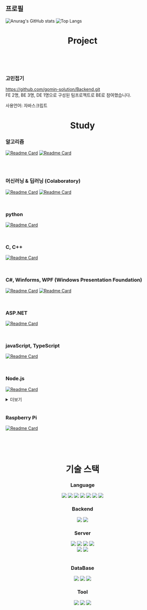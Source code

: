 <!--![header](https://capsule-render.vercel.app/api?text=Hello%World!&fontAlignY=20&desc=Desc&descAlignY=40)-->

## 프로필


![Anurag's GitHub stats](https://github-readme-stats.vercel.app/api?username=Tarel-Github&show_icons=true&theme=merko)
![Top Langs](https://github-readme-stats.vercel.app/api/top-langs/?username=Tarel-Github&layout=compact&theme=merko)

<div align="center">
  <h1>Project</h1>
</div>

<br />
<br />
<br />

### 고민접기

https://github.com/gomin-solution/Backend.git
<br />
FE 2명, BE 3명, DE 1명으로 구성된 팀프로젝트로 BE로 참여했습니다.

사용언어: 자바스크립트  


<div align="center">
  <h1>Study</h1>
</div>


### 알고리즘
[![Readme Card](https://github-readme-stats.vercel.app/api/pin/?username=Tarel-Github&repo=python-codingtest-2023)](https://github.com/Tarel-Github/python-codingtest-2023)
[![Readme Card](https://github-readme-stats.vercel.app/api/pin/?username=Tarel-Github&repo=Algorithm_practice)](https://github.com/Tarel-Github/Algorithm_practice)


<br />
<br />

### 머신러닝 & 딥러닝 (Colaboratory)

[![Readme Card](https://github-readme-stats.vercel.app/api/pin/?username=Tarel-Github&repo=Artificial_Intelligence_practice)](https://github.com/Tarel-Github/Artificial_Intelligence_practice)
[![Readme Card](https://github-readme-stats.vercel.app/api/pin/?username=Tarel-Github&repo=ChatController)](https://github.com/Tarel-Github/ChatController)

<br />

### python

[![Readme Card](https://github-readme-stats.vercel.app/api/pin/?username=Tarel-Github&repo=studyPython2023)](https://github.com/Tarel-Github/studyPython2023)

<br />

### C, C++

[![Readme Card](https://github-readme-stats.vercel.app/api/pin/?username=Tarel-Github&repo=studyCpp2023)](https://github.com/Tarel-Github/studyCpp2023)

<br />

### C#, Winforms, WPF (Windows Presentation Foundation)

[![Readme Card](https://github-readme-stats.vercel.app/api/pin/?username=Tarel-Github&repo=basic-CSharp-2023)](https://github.com/Tarel-Github/basic-CSharp-2023)
[![Readme Card](https://github-readme-stats.vercel.app/api/pin/?username=Tarel-Github&repo=pknu-wpf-2023)](https://github.com/Tarel-Github/pknu-wpf-2023)

<br />

### ASP.NET
[![Readme Card](https://github-readme-stats.vercel.app/api/pin/?username=Tarel-Github&repo=pknu_aspnet_2023)](https://github.com/Tarel-Github/pknu_aspnet_2023)

<br />

### javaScript, TypeScript

[![Readme Card](https://github-readme-stats.vercel.app/api/pin/?username=Tarel-Github&repo=TypeScript_prac)](https://github.com/Tarel-Github/TypeScript_prac)

<br />

### Node.js

[![Readme Card](https://github-readme-stats.vercel.app/api/pin/?username=Tarel-Github&repo=week7-cloneproject)](https://github.com/Tarel-Github/week7-cloneproject)

<details>
<summary>더보기</summary>
  
[![Readme Card](https://github-readme-stats.vercel.app/api/pin/?username=Tarel-Github&repo=Week4)](https://github.com/Tarel-Github/Week4)
[![Readme Card](https://github-readme-stats.vercel.app/api/pin/?username=Tarel-Github&repo=Week5-LAP)](https://github.com/Tarel-Github/Week5-LAP)
[![Readme Card](https://github-readme-stats.vercel.app/api/pin/?username=Tarel-Github&repo=Week5-jest)](https://github.com/Tarel-Github/Week5-jest)
[![Readme Card](https://github-readme-stats.vercel.app/api/pin/?username=Tarel-Github&repo=Week6-miniproject)](https://github.com/Tarel-Github/Week6-miniproject)
  
</details>

<br />

### Raspberry Pi
[![Readme Card](https://github-readme-stats.vercel.app/api/pin/?username=Tarel-Github&repo=pknu_raspberrypi_2023)](https://github.com/Tarel-Github/pknu_raspberrypi_2023)

<br /><br /><br />

<!--<img src="https://img.shields.io/badge/C-FFFFFF?style=flat&logo=C&logoColor=white"/></a>&nbsp-->


<div align="center">
  <h1>기술 스택</h1>
</div>

<div align="center">
<h3>Language</h3>

<div align="center">
<img src="https://img.shields.io/badge/C-A8B9CC?style=for-the-badge&logo=C&logoColor=white">
<img src="https://img.shields.io/badge/C++-00599C?style=for-the-badge&logo=Cplusplus&logoColor=white">
<img src="https://img.shields.io/badge/C%23-239120?style=for-the-badge&logo=Csharp&logoColor=white">
<img src="https://img.shields.io/badge/Python-3776AB?style=for-the-badge&logo=Python&logoColor=white">
<img src="https://img.shields.io/badge/JavaScript-F7DF1E?style=for-the-badge&logo=JavaScript&logoColor=black">
<img src="https://img.shields.io/badge/TypeScript-3178C6?style=for-the-badge&logo=TypeScript&logoColor=white">
<img src="https://img.shields.io/badge/SQL-4479A1?style=for-the-badge&logo=Databricks&logoColor=white">
</div>
  
<h3>Backend</h3>
<img src="https://img.shields.io/badge/Node.js-339933?style=for-the-badge&logo=Node.js&logoColor=white">
<img src="https://img.shields.io/badge/Express-000000?style=for-the-badge&logo=Express&logoColor=white">

<br />

<h3>Server</h3>
<img src="https://img.shields.io/badge/Amazon EC2-FF9900?style=for-the-badge&logo=Amazon EC2&logoColor=white">
<img src="https://img.shields.io/badge/Amazon S3-569A31?style=for-the-badge&logo=Amazon S3&logoColor=white">
<img src="https://img.shields.io/badge/AWS Lambda-FF9900?style=for-the-badge&logo=AWS Lambda&logoColor=white">
<img src="https://img.shields.io/badge/AWS CodeDeploy-212599?style=for-the-badge&logo=CodeDeploy&logoColor=white">
<br />
<img src="https://img.shields.io/badge/Sequelize-52B0E7?style=for-the-badge&logo=Sequelize&logoColor=white">
<img src="https://img.shields.io/badge/Mongoose-871618?style=for-the-badge&logo=Mongoose&logoColor=white">
<br />
<br />

<h3>DataBase</h3>
<img src="https://img.shields.io/badge/MySQL-4479A1?style=for-the-badge&logo=MySQL&logoColor=white">
<img src="https://img.shields.io/badge/MongoDB-47A248?style=for-the-badge&logo=MongoDB&logoColor=white">
<img src="https://img.shields.io/badge/Redis-DC382D?style=for-the-badge&logo=Redis&logoColor=white">

<h3>Tool</h3>
<img src="https://img.shields.io/badge/Unity-FFFFFF?style=for-the-badge&logo=Unity&logoColor=black">
<img src="https://img.shields.io/badge/VSCode-007ACC?style=for-the-badge&logo=Visual Studio Code&logoColor=white">
<img src="https://img.shields.io/badge/Visual Studio-5C2D91?style=for-the-badge&logo=Visual Studio&logoColor=white">
<br />
</div>
<!--
주석공간
<img src="https://img.shields.io/badge/C-A8B9CC?style=for-the-badge&logo=C&logoColor=white"> C언어 뱃지

<img src="https://img.shields.io/badge/JSON Web Tokens-000000?style=for-the-badge&logo=JSON Web Tokens&logoColor=white">
<img src="https://img.shields.io/badge/Socket.io-010101?style=for-the-badge&logo=Socket.io&logoColor=white">

**Tarel-Github/Tarel-Github** is a ✨ _special_ ✨ repository because its `README.md` (this file) appears on your GitHub profile.

Here are some ideas to get you started:

- 🔭 I’m currently working on ...
- 🌱 I’m currently learning ...
- 👯 I’m looking to collaborate on ...
- 🤔 I’m looking for help with ...
- 💬 Ask me about ...
- 📫 How to reach me: ...
- 😄 Pronouns: ...
- ⚡ Fun fact: ...
-->
